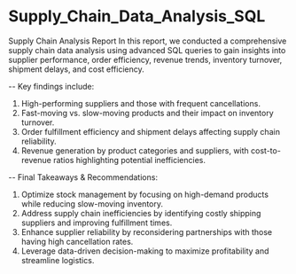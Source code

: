# Supply_Chain_Data_Analysis_SQL
Supply Chain Analysis Report
In this report, we conducted a comprehensive supply chain data analysis using advanced SQL 
queries to gain insights into supplier performance, order efficiency, revenue trends, inventory turnover, shipment delays, and cost efficiency.

-- Key findings include:
1. High-performing suppliers and those with frequent cancellations.
2. Fast-moving vs. slow-moving products and their impact on inventory turnover.
3. Order fulfillment efficiency and shipment delays affecting supply chain reliability.
4. Revenue generation by product categories and suppliers, with cost-to-revenue ratios highlighting potential inefficiencies.

-- Final Takeaways & Recommendations:
1. Optimize stock management by focusing on high-demand products while reducing slow-moving inventory.
2. Address supply chain inefficiencies by identifying costly shipping suppliers and improving fulfillment times.
3. Enhance supplier reliability by reconsidering partnerships with those having high cancellation rates.
4. Leverage data-driven decision-making to maximize profitability and streamline logistics.



